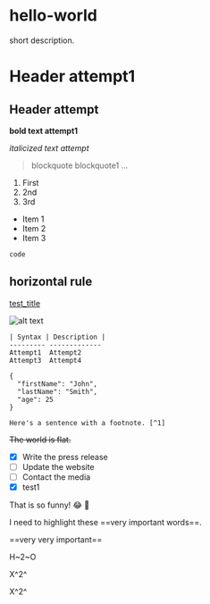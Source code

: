 # hello-world
short description.

# Header attempt1 
## Header attempt

**bold text attempt1**

*italicized text attempt*

> blockquote 
> blockquote1
> ...

1. First
2. 2nd
3. 3rd

- Item 1
- Item 2 
- Item 3

`code`

horizontal rule 
---

[test_title](https://www.test_link.com)

![alt text](test_image.jpg)

    | Syntax | Description |
    --------- -------------
    Attempt1  Attempt2 
    Attempt3  Attempt4
    
```
{
  "firstName": "John",
  "lastName": "Smith",
  "age": 25
}
```

	Here's a sentence with a footnote. [^1]

[^1]: This is the footnote.

	### My Great Heading {#custom-id}
 
~~The world is flat.~~
 
- [x] Write the press release
- [ ] Update the website
- [ ] Contact the media
- [x] test1

That is so funny! :joy: 🐸

I need to highlight these ==very important words==.

==very very important==

H~2~O

X^2^

X^2^

  
